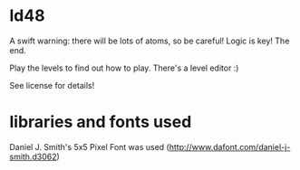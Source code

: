 ld48
====

A swift warning: there will be lots of atoms, so be careful!
Logic is key!
The end.

Play the levels to find out how to play. There's a level editor :)

See license for details!

libraries and fonts used
===

Daniel J. Smith's 5x5 Pixel Font was used (http://www.dafont.com/daniel-j-smith.d3062)